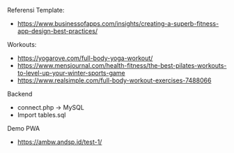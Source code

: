 Referensi Template:
- https://www.businessofapps.com/insights/creating-a-superb-fitness-app-design-best-practices/

Workouts:
- https://yogarove.com/full-body-yoga-workout/
- https://www.mensjournal.com/health-fitness/the-best-pilates-workouts-to-level-up-your-winter-sports-game
- https://www.realsimple.com/full-body-workout-exercises-7488066

Backend
- connect.php -> MySQL
- Import tables.sql

Demo PWA
- https://ambw.andsp.id/test-1/